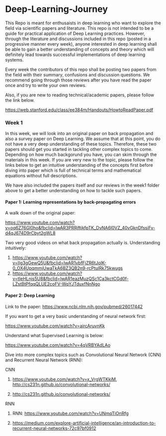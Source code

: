 # Deep-Learning-Journey

This Repo is meant for enthusaists in deep learning who want to explore the field via scientific papers and literature. This repo is not intended to be a guide for practical application of Deep Learning practices. However, through the literature and discussions included in this repo (posted in a progressive manner every week), anyone interested in deep learning shall be able to gain a better understanding of concepts and theory which will definitely lead towards successful implementations of deep learning systems.

Every week the contributors of this repo shall be posting two papers from the field with their summary, confusions and discussion questions. We recommend going through those reviews after you have read the paper once and try to write your own reviews. 

Also, if you are new to reading technical/academic papers, please follow the link below. 

https://web.stanford.edu/class/ee384m/Handouts/HowtoReadPaper.pdf


### Week 1

In this week, we will look into an original paper on back propagation and also a survey paper on Deep Learning. We assume that at this point, you do not have a very deep understanding of these topics. Therefore, these two papers should get you started in tackling other complex topics to come. Depending on how much backgorund you have, you can skim through the materials in this week. If you are very new to the topic, please follow the links below to get an intuitive understanding of the concepts first before diving into paper which is full of technical terms and mathematical equations without full descriptions. 

We have also included the papers itself and our reviews in the week1 folder above to get a better understanding on how to tackle such papers. 

#### Paper 1: Learning representations by back-propagating errors
A walk down of the original paper: 

https://www.youtube.com/watch?v=oq6Z76Gl0ho&fbclid=IwAR3PRRjftjkfpTK_DvNA6l0VZ_40vGknDfssiFv-d4qJ674D9rCbyt2gWL8

Two very good videos on what back propagation actually is. Understanding intuitively:
1. https://www.youtube.com/watch?v=Ilg3gGewQ5U&fbclid=IwAR1vbfFjZR6tJolK-0_OX4UpqmmjUwaTkA6BZ3QB2n9-rcPtulRk75kwugs
2. https://www.youtube.com/watch?v=tIeHLnjs5U8&fbclid=IwAR1eazMuzQSc1Ca3kctCGd0f-LZstBtPfqqQLUE2coFV-WqYJTduxfNnNgo

#### Paper 2: Deep Learning
Link to the paper: https://www.ncbi.nlm.nih.gov/pubmed/26017442

If you want to get a very basic understanding of neural network first:

https://www.youtube.com/watch?v=aircAruvnKk

Understand what Supervised Learning is below:

https://www.youtube.com/watch?v=4qVRBYAdLAo

Dive into more complex topics such as Convolutional Neural Network (CNN) and Recurrent Neural Network (RNN):

CNN

1. https://www.youtube.com/watch?v=x_VrgWTKkiM, http://cs231n.github.io/convolutional-networks/

2. http://cs231n.github.io/convolutional-networks/

RNN

1. RNN: https://www.youtube.com/watch?v=UNmqTiOnRfg

2. https://medium.com/explore-artificial-intelligence/an-introduction-to-recurrent-neural-networks-72c97bf0912
